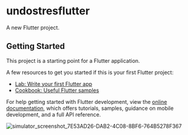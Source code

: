# undostresflutter

A new Flutter project.

## Getting Started

This project is a starting point for a Flutter application.

A few resources to get you started if this is your first Flutter project:

- [Lab: Write your first Flutter app](https://docs.flutter.dev/get-started/codelab)
- [Cookbook: Useful Flutter samples](https://docs.flutter.dev/cookbook)

For help getting started with Flutter development, view the
[online documentation](https://docs.flutter.dev/), which offers tutorials,
samples, guidance on mobile development, and a full API reference.


![simulator_screenshot_7E53AD26-DAB2-4C08-8BF6-764B5278F367](https://user-images.githubusercontent.com/108815313/188233537-a76403f0-3cad-4bf4-a99d-56b1d008f0cd.png)

